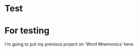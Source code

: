 # Test
For testing
=================================
I'm going to put my previous project on ‘Word Mnemonics’ here.
